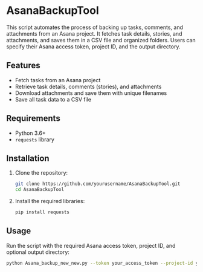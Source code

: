 # AsanaBackupTool
This script automates the process of backing up tasks, comments, and attachments from an Asana project. It fetches task details, stories, and attachments, and saves them in a CSV file and organized folders. Users can specify their Asana access token, project ID, and the output directory.

## Features

- Fetch tasks from an Asana project
- Retrieve task details, comments (stories), and attachments
- Download attachments and save them with unique filenames
- Save all task data to a CSV file

## Requirements

- Python 3.6+
- `requests` library

## Installation

1. Clone the repository:
    ```bash
    git clone https://github.com/yourusername/AsanaBackupTool.git
    cd AsanaBackupTool
    ```

2. Install the required libraries:
    ```bash
    pip install requests
    ```

## Usage

Run the script with the required Asana access token, project ID, and optional output directory:

```bash
python Asana_backup_new_new.py --token your_access_token --project-id your_project_id --output-dir your_output_directory
